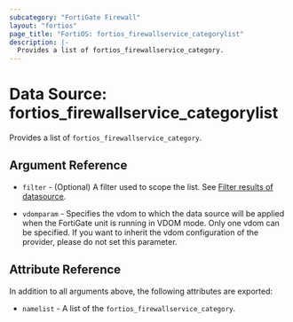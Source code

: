 ```yaml
---
subcategory: "FortiGate Firewall"
layout: "fortios"
page_title: "FortiOS: fortios_firewallservice_categorylist"
description: |-
  Provides a list of fortios_firewallservice_category.
---
```


# Data Source: fortios_firewallservice_categorylist
Provides a list of `fortios_firewallservice_category`.

## Argument Reference

* `filter` - (Optional) A filter used to scope the list. See [Filter results of datasource](https://registry.terraform.io/providers/poroping/fortios/latest/docs/guides/fgt_filter).

* `vdomparam` - Specifies the vdom to which the data source will be applied when the FortiGate unit is running in VDOM mode. Only one vdom can be specified. If you want to inherit the vdom configuration of the provider, please do not set this parameter.

## Attribute Reference

In addition to all arguments above, the following attributes are exported:

* `namelist` -  A list of the `fortios_firewallservice_category`.
